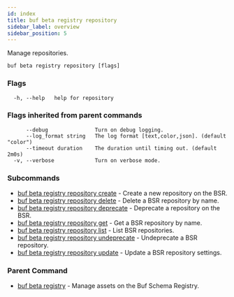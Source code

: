 ```yaml
---
id: index
title: buf beta registry repository
sidebar_label: overview
sidebar_position: 5
---
```

Manage repositories.

```
buf beta registry repository [flags]
```

### Flags

```
  -h, --help   help for repository
```

### Flags inherited from parent commands

```
      --debug               Turn on debug logging.
      --log_format string   The log format [text,color,json]. (default "color")
      --timeout duration    The duration until timing out. (default 2m0s)
  -v, --verbose             Turn on verbose mode.
```

### Subcommands

* [buf beta registry repository create](create)	 - Create a new repository on the BSR.
* [buf beta registry repository delete](delete)	 - Delete a BSR repository by name.
* [buf beta registry repository deprecate](deprecate)	 - Deprecate a repository on the BSR.
* [buf beta registry repository get](get)	 - Get a BSR repository by name.
* [buf beta registry repository list](list)	 - List BSR repositories.
* [buf beta registry repository undeprecate](undeprecate)	 - Undeprecate a BSR repository.
* [buf beta registry repository update](update)	 - Update a BSR repository settings.

### Parent Command

* [buf beta registry](../index)	 - Manage assets on the Buf Schema Registry.
